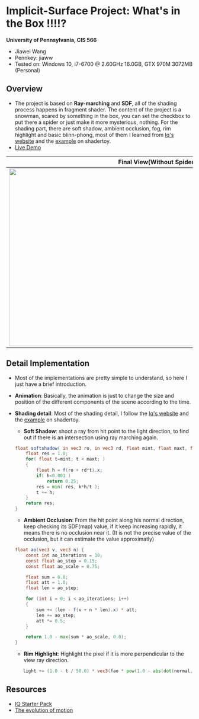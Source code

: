 # Implicit-Surface Project: What's in the Box !!!!?

**University of Pennsylvania, CIS 566**

* Jiawei Wang
* Pennkey: jiaww
* Tested on: Windows 10, i7-6700 @ 2.60GHz 16.0GB, GTX 970M 3072MB (Personal)


## Overview
- The project is based on **Ray-marching** and **SDF**, all of the shading process happens in fragment shader. The content of the project is a snowman, scared by something in the box, you can set the checkbox to put there a spider or just make it more mysterious, nothing. For the shading part, there are soft shadow, ambient occlusion, fog, rim highlight and basic blinn-phong, most of them I learned from [Iq's website](http://www.iquilezles.org/www/index.htm) and the [example](https://www.shadertoy.com/view/XlfGzH) on shadertoy.
- [Live Demo](https://jiaww.github.io/homework-2-implicit-surfaces-Jiaww/)

|**Final View(Without Spider)**|
|---|
|<img src="./results/pj2.gif" width="800" height="480">|

## Detail Implementation
* Most of the implementations are pretty simple to understand, so here I just have a brief introduction.
* **Animation**: Basically, the animation is just to change the size and position of the different components of the scene according to the time.
* **Shading detail**: Most of the shading detail, I follow the [Iq's website](http://www.iquilezles.org/www/index.htm) and the [example](https://www.shadertoy.com/view/XlfGzH) on shadertoy.
    * **Soft Shadow**: shoot a ray from hit point to the light direction, to find out if there is an intersection using ray marching again.
    ```glsl
    float softshadow( in vec3 ro, in vec3 rd, float mint, float maxt, float k ){
        float res = 1.0;
        for( float t=mint; t < maxt; )
        {
            float h = f(ro + rd*t).x;
            if( h<0.001 )
                return 0.25;
            res = min( res, k*h/t );
            t += h;
        }
        return res;
    }
    ```
   * **Ambient Occlusion**: From the hit point along his normal direction, keep checking its SDF(map) value, if it keep increasing rapidly, it means there is no occlusion near it. (It is not the precise value of the occlusion, but it can estimate the value approximatly)
    ```glsl
    float ao(vec3 v, vec3 n) {
        const int ao_iterations = 10;
        const float ao_step = 0.15;
        const float ao_scale = 0.75;

        float sum = 0.0;
        float att = 1.0;
        float len = ao_step;

        for (int i = 0; i < ao_iterations; i++)
        {
            sum += (len - f(v + n * len).x) * att;		
            len += ao_step;		
            att *= 0.5;
        }

        return 1.0 - max(sum * ao_scale, 0.0);
    }
    ``` 
    
    
    * **Rim Highlight**: Highlight the pixel if it is more perpendicular to the view ray direction.
     ```glsl
        light += (1.0 - t / 50.0) * vec3(fao * pow(1.0 - abs(dot(normal, q)), 4.0));
    ```


## Resources
- [IQ Starter Pack](http://www.iquilezles.org/www/index.htm)
- [The evolution of motion](https://www.shadertoy.com/view/XlfGzH)
